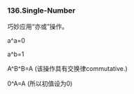 ### 136.Single-Number

巧妙应用“亦或”操作。

a^a=0   

a^b=1  

A^B^B=A  (该操作具有交换律commutative.)

0^A=A (所以初值设为0)
